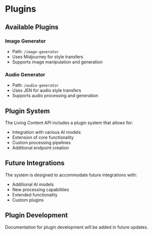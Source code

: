 # Plugins

## Available Plugins

### Image Generator

- Path: `/image-generator`
- Uses Midjourney for style transfers
- Supports image manipulation and generation

### Audio Generator

- Path: `/audio-generator`
- Uses JEN for audio style transfers
- Supports audio processing and generation

## Plugin System

The Living Content API includes a plugin system that allows for:

- Integration with various AI models
- Extension of core functionality
- Custom processing pipelines
- Additional endpoint creation

## Future Integrations

The system is designed to accommodate future integrations with:

- Additional AI models
- New processing capabilities
- Extended functionality
- Custom plugins

## Plugin Development

Documentation for plugin development will be added in future updates.
